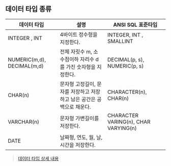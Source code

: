 ## 데이터 타입 종류

|데이터 타입|설명|ANSI SQL 표준타입|
|---|---|---|
|INTEGER , INT|4바이트 정수형을 지정한다.|INTEGER, INT , SMALLINT|
|NUMERIC(m,d), DECIMAL(m,d)|전체 자릿수 m, 소수점이하 자리수 d를 가진 숫자형을 지정한다.|DECIMAL(p, s), NUMERIC(p, s)|
|CHAR(n)|문자형 고정길이, 문자를 저장하고 저장하고 남은 공간은 공백으로 채운다.|CHARACTER(n), CHAR(n)|
|VARCHAR(n)|문자형 가변길이를 저장한다.|CHARACTER VARING(n), CHAR VARYING(n)|
|DATE|날짜형, 연도, 월, 날, 시간을 저장한다.||

>  <a href="https://dev.mysql.com/doc/refman/8.0/en/data-types.html">데이터 타입 상세 내용</a>
